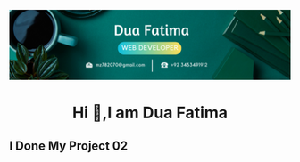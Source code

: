 ![logo](https://raw.githubusercontent.com/fatimadeveloper14/Photo-Filter-In-Css/main/8.png)
<center>
<h1 align="center">Hi 👋,I am Dua Fatima</h1>
</center>
<h2>I Done My Project 02</h2>
